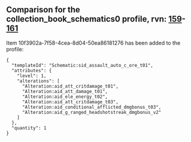 ## Comparison for the collection_book_schematics0 profile, rvn: [159](https://github.com/PRO100KatYT/FortniteProfileRevisions/tree/main/profiles/collection_book_schematics0/159%20collection_book_schematics0.json)-[161](https://github.com/PRO100KatYT/FortniteProfileRevisions/tree/main/profiles/collection_book_schematics0/161%20collection_book_schematics0.json)

Item 10f3902a-7f58-4cea-8d04-50ea86181276 has been added to the profile:

```
{
  "templateId": "Schematic:sid_assault_auto_c_ore_t01",
  "attributes": {
    "level": 1,
    "alterations": [
      "Alteration:aid_att_critdamage_t01",
      "Alteration:aid_att_damage_t01",
      "Alteration:aid_ele_energy_t02",
      "Alteration:aid_att_critdamage_t03",
      "Alteration:aid_conditional_afflicted_dmgbonus_t03",
      "Alteration:aid_g_ranged_headshotstreak_dmgbonus_v2"
    ]
  },
  "quantity": 1
}
```

<br><br>
